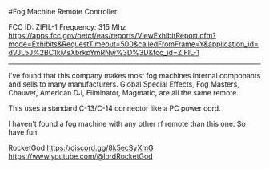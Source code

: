 #Fog Machine Remote Controller

FCC ID: 	ZIFIL-1
Frequency:	315 Mhz
https://apps.fcc.gov/oetcf/eas/reports/ViewExhibitReport.cfm?mode=Exhibits&RequestTimeout=500&calledFromFrame=Y&application_id=dVJL5J%2BC1kMsXbrkpYmRNw%3D%3D&fcc_id=ZIFIL-1

***

I've found that this company makes most fog machines internal componants and sells to many manufacturers.
Global Special Effects, Fog Masters, Chauvet, American DJ, Eliminator, Magmatic, are all the same remote.

This uses a standard C-13/C-14 connector like a PC power cord.

I haven't found a fog machine with any other rf remote than this one. So have fun.

RocketGod
https://discord.gg/8k5ecSyXmG
https://www.youtube.com/@lordRocketGod
